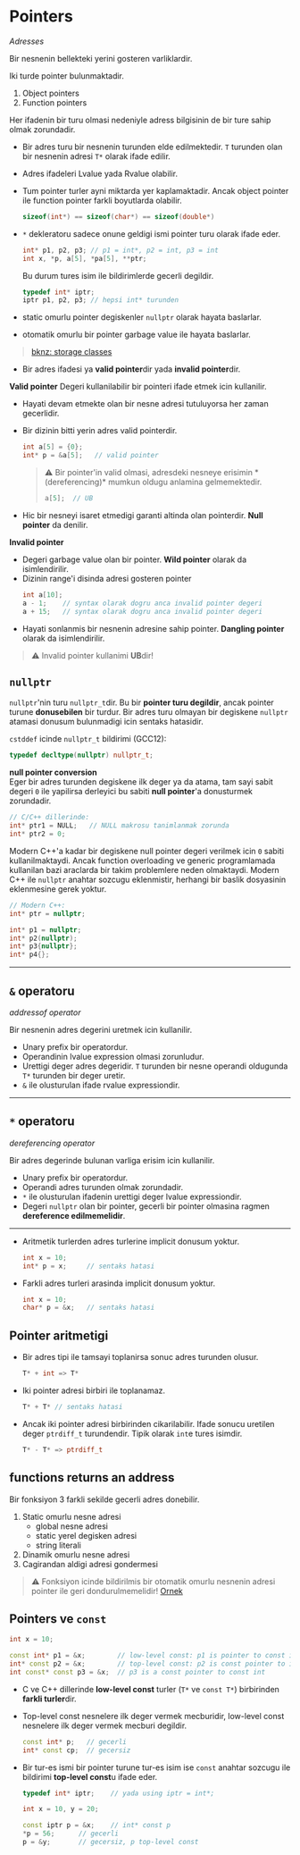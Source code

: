 # Pointers
*Adresses*

Bir nesnenin bellekteki yerini gosteren varliklardir.

Iki turde pointer bulunmaktadir.
1. Object pointers
2. Function pointers

Her ifadenin bir turu olmasi nedeniyle adress bilgisinin de bir ture sahip olmak zorundadir.

* Bir adres turu bir nesnenin turunden elde edilmektedir. `T` turunden olan bir nesnenin adresi `T*` olarak ifade edilir.
* Adres ifadeleri Lvalue yada Rvalue olabilir.
* Tum pointer turler ayni miktarda yer kaplamaktadir. Ancak object pointer ile function pointer farkli boyutlarda olabilir.
  ```C++
  sizeof(int*) == sizeof(char*) == sizeof(double*)
  ```

* `*` dekleratoru sadece onune geldigi ismi pointer turu olarak ifade eder.
  ```C++
  int* p1, p2, p3; // p1 = int*, p2 = int, p3 = int
  int x, *p, a[5], *pa[5], **ptr;
  ```
  Bu durum tures isim ile bildirimlerde gecerli degildir.
  ```C++
  typedef int* iptr;
  iptr p1, p2, p3; // hepsi int* turunden
  ```
  
* static omurlu pointer degiskenler `nullptr` olarak hayata baslarlar.
* otomatik omurlu bir pointer garbage value ile hayata baslarlar.
  
> [bknz: storage classes](090_storage_classes.md)

* Bir adres ifadesi ya **valid pointer**dir yada **invalid pointer**dir.

**Valid pointer**
Degeri kullanilabilir bir pointeri ifade etmek icin kullanilir.

* Hayati devam etmekte olan bir nesne adresi tutuluyorsa her zaman gecerlidir.
* Bir dizinin bitti yerin adres valid pointerdir.
  ```C++
  int a[5] = {0};
  int* p = &a[5];   // valid pointer
  ```
  > :warning: 
  > Bir pointer'in valid olmasi, adresdeki nesneye erisimin *  (dereferencing)* mumkun oldugu anlamina gelmemektedir.
  > ```C++
  > a[5];  // UB
  > ```

* Hic bir nesneyi isaret etmedigi garanti altinda olan pointerdir. **Null pointer** da denilir.

**Invalid pointer**
* Degeri garbage value olan bir pointer. **Wild pointer** olarak da isimlendirilir.
* Dizinin range'i disinda adresi gosteren pointer
  ```C++
  int a[10];
  a - 1;    // syntax olarak dogru anca invalid pointer degeri
  a + 15;   // syntax olarak dogru anca invalid pointer degeri
  ```
* Hayati sonlanmis bir nesnenin adresine sahip pointer. **Dangling pointer** olarak da isimlendirilir.

> :warning: 
> Invalid pointer kullanimi **UB**dir!

## `nullptr`
<!-- TODO 8. Derste nullptr, NULL ve 0 arasindaki fark anlatiliyor, eksigi tamamla -->
`nullptr`'nin turu `nullptr_t`dir. Bu bir **pointer turu degildir**, ancak pointer turune **donusebilen** bir turdur. Bir adres turu olmayan bir degiskene `nullptr` atamasi donusum bulunmadigi icin sentaks hatasidir.

`cstddef` icinde `nullptr_t` bildirimi (GCC12):
```C++
typedef decltype(nullptr) nullptr_t;
```

**null pointer conversion**  
Eger bir adres turunden degiskene ilk deger ya da atama, tam sayi sabit degeri `0` ile yapilirsa derleyici bu sabiti **null pointer**'a donusturmek zorundadir.

```C++
// C/C++ dillerinde:
int* ptr1 = NULL;   // NULL makrosu tanimlanmak zorunda 
int* ptr2 = 0;
```

Modern C++'a kadar bir degiskene null pointer degeri verilmek icin `0` sabiti kullanilmaktaydi. Ancak function overloading ve generic programlamada kullanilan bazi araclarda bir takim problemlere neden olmaktaydi. Modern C++ ile `nullptr` anahtar sozcugu eklenmistir, herhangi bir baslik dosyasinin eklenmesine gerek yoktur.
```C++
// Modern C++:
int* ptr = nullptr;

int* p1 = nullptr;
int* p2(nullptr);
int* p3{nullptr};
int* p4{};
```


---

## `&` operatoru
*addressof operator*

Bir nesnenin adres degerini uretmek icin kullanilir.

* Unary prefix bir operatordur.
* Operandinin lvalue expression olmasi zorunludur.
* Urettigi deger adres degeridir. 
  `T` turunden bir nesne operandi oldugunda `T*` turunden bir deger uretir.
* `&` ile olusturulan ifade rvalue expressiondir.

---

## `*` operatoru
*dereferencing operator*

Bir adres degerinde bulunan varliga erisim icin kullanilir.

* Unary prefix bir operatordur.
* Operandi adres turunden olmak zorundadir.
* `*` ile olusturulan ifadenin urettigi deger lvalue expressiondir.
* Degeri `nullptr` olan bir pointer, gecerli bir pointer olmasina ragmen **dereference edilmemelidir**.

---

* Aritmetik turlerden adres turlerine implicit donusum yoktur.
  ```C++
  int x = 10;
  int* p = x;     // sentaks hatasi
  ```
  
* Farkli adres turleri arasinda implicit donusum yoktur.
  ```C++
  int x = 10;
  char* p = &x;   // sentaks hatasi 
  ```
  
## Pointer aritmetigi

* Bir adres tipi ile tamsayi toplanirsa sonuc adres turunden olusur.
  ```C++
  T* + int => T*
  ```
* Iki pointer adresi birbiri ile toplanamaz.
  ```C++
  T* + T* // sentaks hatasi
  ```
* Ancak iki pointer adresi birbirinden cikarilabilir. Ifade sonucu uretilen deger `ptrdiff_t` turundendir. Tipik olarak `int`e tures isimdir.
  ```C++
  T* - T* => ptrdiff_t 
  ```
## functions returns an address
Bir fonksiyon 3 farkli sekilde gecerli adres donebilir.
1. Static omurlu nesne adresi
   * global nesne adresi
   * static yerel degisken adresi
   * string literali
2. Dinamik omurlu nesne adresi
3. Cagirandan aldigi adresi gondermesi

> :warning: 
> Fonksiyon icinde bildirilmis bir otomatik omurlu nesnenin adresi pointer ile geri dondurulmemelidir!
> [Ornek](res/src/pointers01.cpp)

## Pointers ve `const`

<!-- TODO Derslerden notlari tamamla, bi yerde anlatiliyordu ama neresiydi? -->
```C++
int x = 10;

const int* p1 = &x;        // low-level const: p1 is pointer to const int
int* const p2 = &x;        // top-level const: p2 is const pointer to int
int const* const p3 = &x;  // p3 is a const pointer to const int
```
* C ve C++ dillerinde **low-level const** turler (`T*` ve `const T*`) birbirinden **farkli turler**dir.

* Top-level const nesnelere ilk deger vermek mecburidir, low-level const nesnelere ilk deger vermek mecburi degildir.
  ```C++
  const int* p;   // gecerli
  int* const cp;  // gecersiz
  ```

* Bir tur-es ismi bir pointer turune tur-es isim ise `const` anahtar sozcugu ile bildirimi **top-level const**u ifade eder.
  ```C++
  typedef int* iptr;    // yada using iptr = int*;
  
  int x = 10, y = 20;
  
  const iptr p = &x;    // int* const p
  *p = 56;      // gecerli
  p = &y;       // gecersiz, p top-level const
  
  ```